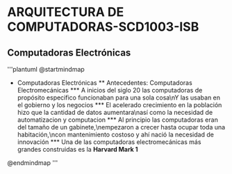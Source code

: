 # ARQUITECTURA DE COMPUTADORAS-SCD1003-ISB
## Computadoras Electrónicas
'''plantuml
@startmindmap
* Computadoras Electrónicas
** Antecedentes: Computadoras Electromecánicas
*** A inicios del siglo 20 las computadoras de propósito especifico funcionaban para una sola cosa\nY las usaban en el gobierno y los negocios
*** El acelerado crecimiento en la población hizo que la cantidad de datos aumentara\nasí como la necesidad de automatizacion y computacion
*** Al principio las computadoras eran del tamaño de un gabinete,\nempezaron a crecer hasta ocupar toda una habitación,\ncon mantenimiento costoso y ahí nació la necesidad de innovación
*** Una de las computadoras electromecánicas más grandes construidas es la <b>Harvard Mark 1</b>

@endmindmap
'''